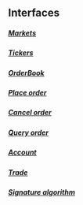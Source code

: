 ## Interfaces

##### [Markets](api/markets.md)
##### [Tickers](api/tickers.md)
##### [OrderBook](api/orderbook.md)
##### [Place order](api/place_order.md)
##### [Cancel order](api/cancel_order.md)
##### [Query order](api/qery_order.md)
##### [Account](api/account.md)
##### [Trade](api/trades.md)
##### [Signature algorithm](api/signature.md)
